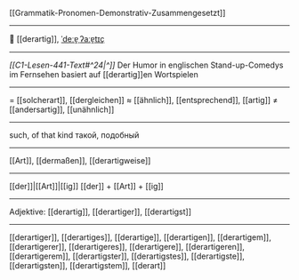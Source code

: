 [[Grammatik-Pronomen-Demonstrativ-Zusammengesetzt]]

---

🤔 [[derartig]], [ˈdeːɐ̯ˌʔaːɐ̯tɪç](https://youglish.com/pronounce/derartig/german)

---
*[[C1-Lesen-441-Text#^24|^]]* Der Humor in englischen Stand-up-Comedys im Fernsehen basiert auf [[derartig]]en Wortspielen

---
= [[solcherart]], [[dergleichen]]
≈ [[ähnlich]], [[entsprechend]], [[artig]]
≠ [[andersartig]], [[unähnlich]]

---
such, of that kind
такой, подобный

---
[[Art]], [[dermaßen]], [[derartigweise]]

---
[[der]]|[[Art]]|[[ig]]
[[der]] + [[Art]] + [[ig]]


---
Adjektive: [[derartig]], [[derartiger]], [[derartigst]]

---
[[derartiger]], [[derartiges]], [[derartige]], [[derartigen]], [[derartigem]], [[derartigerer]], [[derartigeres]], [[derartigere]], [[derartigeren]], [[derartigerem]], [[derartigster]], [[derartigstes]], [[derartigste]], [[derartigsten]], [[derartigstem]], [[derart]]